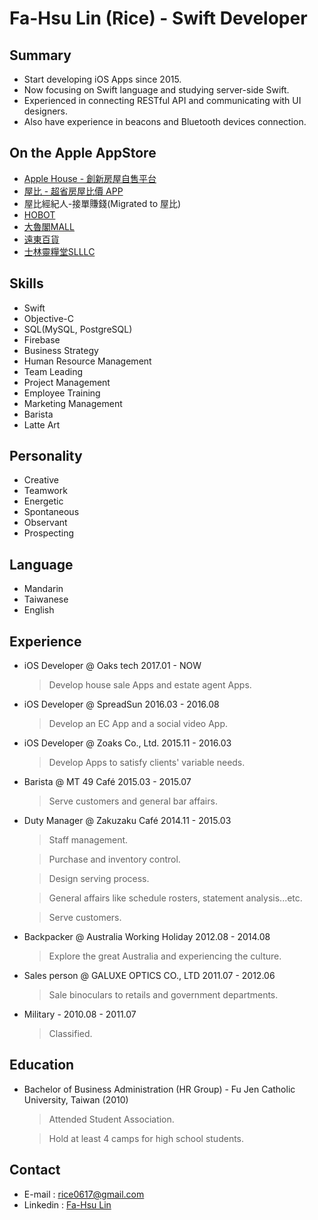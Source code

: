 # Fa-Hsu Lin (Rice) - Swift Developer


## Summary
* Start developing iOS Apps since 2015.
* Now focusing on Swift language and studying server-side Swift.
* Experienced in connecting RESTful API and communicating with UI designers. 
* Also have experience in beacons and Bluetooth devices connection.

## On the Apple AppStore
* [Apple House - 創新房屋自售平台](https://itunes.apple.com/WebObjects/MZStore.woa/wa/viewSoftware?id=1007160903&mt=8)
* [屋比 - 超省房屋比價 APP](https://itunes.apple.com/app/apple-store/id1114378748?mt=8)
* 屋比經紀人-接單賺錢(Migrated to 屋比)
* [HOBOT](https://itunes.apple.com/tw/app/hobot/id1084602291?mt=8)
* [大魯閣MALL](https://itunes.apple.com/tw/app/da-lu-gemall/id1034758888?l=zh)
* [遠東百貨](https://itunes.apple.com/tw/app/yuan-dong-bai-huo/id978576574?l=zh)
* [士林靈糧堂SLLLC](https://itunes.apple.com/tw/app/shi-lin-ling-liang-tangslllc/id1070724395?mt=8)


## Skills
* Swift
* Objective-C
* SQL(MySQL, PostgreSQL)
* Firebase
* Business Strategy
* Human Resource Management
* Team Leading
* Project Management
* Employee Training
* Marketing Management
* Barista
* Latte Art

## Personality
* Creative
* Teamwork
* Energetic
* Spontaneous
* Observant
* Prospecting

## Language
* Mandarin
* Taiwanese
* English

## Experience
* iOS Developer @ Oaks tech 2017.01 - NOW

	> Develop house sale Apps and estate agent Apps.

* iOS Developer @ SpreadSun 2016.03 - 2016.08

	> Develop an EC App and a social video App.

* iOS Developer @ Zoaks Co., Ltd. 2015.11 - 2016.03

	> Develop Apps to satisfy clients' variable needs.

* Barista @ MT 49 Café	2015.03 - 2015.07

	> Serve customers and general bar affairs.
	
* Duty Manager @ Zakuzaku Café 2014.11 - 2015.03

	> Staff management.
	
	> Purchase and inventory control.

	> Design serving process.

	> General affairs like schedule rosters, statement analysis...etc.
	
	> Serve customers.
	
* Backpacker @ Australia Working Holiday 2012.08 - 2014.08

	> Explore the great Australia and experiencing the culture.
	
* Sales person @ GALUXE OPTICS CO., LTD 2011.07 - 2012.06

	> Sale binoculars to retails and government departments.
	
* Military - 2010.08 - 2011.07

	> Classified.

## Education
* Bachelor of Business Administration (HR Group) - Fu Jen Catholic University, Taiwan (2010)

	> Attended Student Association.
	
	> Hold at least 4 camps for high school students.

## Contact
* E-mail : [rice0617@gmail.com](mailto:rice0617@gmail.com)
* Linkedin : [Fa-Hsu Lin](https://www.linkedin.com/in/fa-hsu-lin-1b35b5120)
